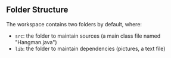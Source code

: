 ## Folder Structure

The workspace contains two folders by default, where:

- `src`: the folder to maintain sources (a main class file named "Hangman.java")
- `lib`: the folder to maintain dependencies (pictures, a text file)

